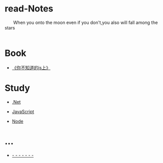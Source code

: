 # read-Notes 

&nbsp;&nbsp;&nbsp;&nbsp;&nbsp;&nbsp;&nbsp;When you onto the moon even if you don't,you also will fall among the stars</br>
 &nbsp;&nbsp;&nbsp;&nbsp;&nbsp;&nbsp;&nbsp;

#  Book



*  [《你不知道的js上》](./book/你不知道的JS上.md)


# Study

*  [.Net](./vedio/.Net.md)



*  [JavaScript](./vedio/JavaScript.md)



*  [Node](./vedio/Node.md)



# ...

*  [- - - - - - -](./work/_question.md)
